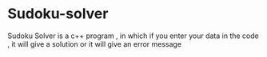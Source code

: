 # Sudoku-solver
Sudoku Solver is a c++ program , in which if you enter your data in the code , it will give a solution or it will give an error message
